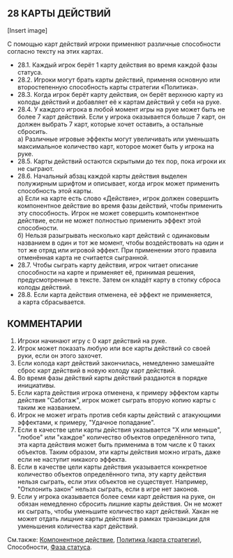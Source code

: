 28 КАРТЫ ДЕЙСТВИЙ
---

[Insert image]

C помощью карт действий игроки применяют различные способности согласно тексту на этих картах.
* 28.1. Каждый игрок берёт 1 карту действия во время каждой фазы статуса.
* 28.2. Игроки могут брать карты действий, применяя основную или второстепенную способность карты стратегии «Политика».
* 28.3. Когда игрок берёт карту действия, он берёт верхнюю карту из колоды действий и добавляет её к картам действий у себя на руке.
* 28.4. У каждого игрока в любой момент игры на руке может быть не более 7 карт действий. Если у игрока оказывается больше 7 карт, он должен выбрать 7 карт, которые хочет оставить, а остальные сбросить.  
  а) Различные игровые эффекты могут увеличивать или уменьшать максимальное количество карт, которое может быть у игрока на руке.
* 28.5. Карты действий остаются скрытыми до тех пор, пока игроки их не сыграют.
* 28.6. Начальный абзац каждой карты действия выделен полужирным шрифтом и описывает, когда игрок может применить способность этой карты.  
  а) Если на карте есть слово «Действие», игрок должен совершить компонентное действие во время фазы действий, чтобы применить эту способность. Игрок не может совершить компонентное действие, если не может полностью применить эффект этой способности.   
  б) Нельзя разыгрывать несколько карт действий с одинаковым названием в один и тот же момент, чтобы воздействовать на один и тот же отряд или игровой эффект. При применении этого правила отменённая карта не считается сыгранной.
* 28.7. Чтобы сыграть карту действия, игрок читает описание способности на карте и применяет её, принимая решения, предусмотренные в тексте. Затем он кладёт карту в стопку сброса колоды действий.
* 28.8.  Если карта действия отменена, её эффект не применяется, а карта сбрасывается. 

КОММЕНТАРИИ
---
1) Игроки начинают игру с 0 карт действий на руке.
2) Игрок может показать любую или все карты действий со своей руки, если он этого захочет.
3) Если колода карт действий закончилась, немедленно замешайте сброс карт действий в новую колоду карт действий.
4) Во время фазы действий карты действий раздаются в порядке инициативы.
5) Если карта действия игрока отменена, к примеру эффектом карты действия "Саботаж", игрок может сыграть вторую копию карты с таким же названием.
6) Игрок не может играть против себя карты действий с атакующими эффектами, к примеру, "Удачное попадание".
7) Если в качестве цели карты действия указывается "Х или меньше", "любое" или "каждое" количество объектов определённого типа, эта карта действия может быть применима в том числе к 0 таких объектов. Таким образом, эти карты действия можно играть, даже если не наступит никакого эффекта.
8) Если в качестве цели карты действия указывается конкретное количество объектов определённого типа, эту карту действия нельзя сыграть, если этих объектов не существует. Например, "Отклонить закон" нельзя сыграть, если в игре нет законов.
9) Если у игрока оказывается более семи карт действия на руке, он обязан немедленно сбросить лишние карты действия. Он не может их сыграть, чтобы уменьшите количество карт действий. Хакан не может отдать лищние карты действия в рамках транзакции для уменьшения количества карт действий.

См.также: [Компонентное действие](component_action.md), [Политика (карта стратегии)](politics_sc.md), Способности, [Фаза статуса](status_phase.md).
